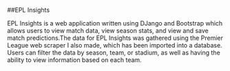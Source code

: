##EPL Insights

EPL Insights is a web application written using DJango and Bootstrap which allows users to view match data, view season stats,
and view and save match predictions.The data for EPL Insights was gathered using the Premier League web scraper I also made, which
has been imported into a database. Users can filter the data by season, team, or stadium, as well as having the ability to view
information based on each team.
